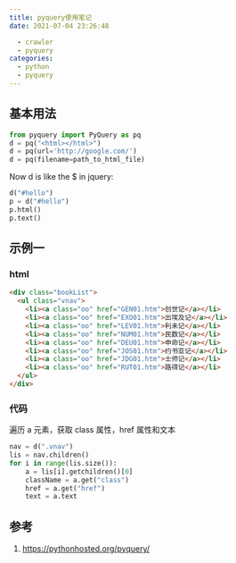 ```yaml
---
title: pyquery使用笔记
date: 2021-07-04 23:26:48

  - crawler
  - pyquery
categories:
  - python
  - pyquery
---
```


## 基本用法

```python
from pyquery import PyQuery as pq
d = pq("<html></html>")
d = pq(url='http://google.com/')
d = pq(filename=path_to_html_file)
```

Now d is like the $ in jquery:

```python
d("#hello")
p = d("#hello")
p.html()
p.text()
```

## 示例一

### html

```html
<div class="bookList">
  <ul class="vnav">
    <li><a class="oo" href="GEN01.htm">创世记</a></li>
    <li><a class="oo" href="EXO01.htm">出埃及记</a></li>
    <li><a class="oo" href="LEV01.htm">利未记</a></li>
    <li><a class="oo" href="NUM01.htm">民数记</a></li>
    <li><a class="oo" href="DEU01.htm">申命记</a></li>
    <li><a class="oo" href="JOS01.htm">约书亚记</a></li>
    <li><a class="oo" href="JDG01.htm">士师记</a></li>
    <li><a class="oo" href="RUT01.htm">路得记</a></li>
  </ul>
</div>
```

### 代码

遍历 a 元素，获取 class 属性，href 属性和文本

```python
nav = d(".vnav")
lis = nav.children()
for i in range(lis.size()):
    a = lis[i].getchildren()[0]
    className = a.get("class")
    href = a.get("href")
    text = a.text
```

## 参考

1. https://pythonhosted.org/pyquery/

